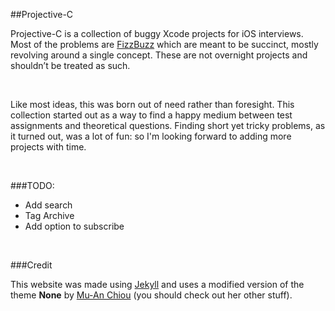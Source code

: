 ##Projective-C 

Projective-C is a collection of buggy Xcode projects for iOS interviews. Most of the problems are [FizzBuzz](http://imranontech.com/2007/01/24/using-fizzbuzz-to-find-developers-who-grok-coding/) which are meant to be succinct, mostly revolving around a single concept. These are not overnight projects and shouldn’t be treated as such.

<br>

Like most ideas, this was born out of need rather than foresight. This collection started out as a way to find a happy medium between test assignments and theoretical questions. Finding short yet tricky problems, as it turned out, was a lot of fun: so I'm looking forward to adding more projects with time.

<br>

###TODO:
* Add search
* Tag Archive
* Add option to subscribe

<br>

###Credit

This website was made using [Jekyll](http://jekyllrb.com/) and uses a modified version of the theme **None** by [Mu-An Chiou](http://github.com/muan) (you should check out her other stuff).
